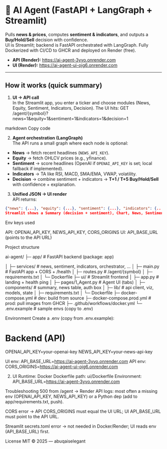 # 🤖 AI Agent (FastAPI + LangGraph + Streamlit)

Pulls **news & prices**, computes **sentiment & indicators**, and outputs a **Buy/Hold/Sell** decision with confidence.  
UI is Streamlit; backend is FastAPI orchestrated with LangGraph. Fully Dockerized with CI/CD to GHCR and deployed on Render (free).

- **API (Render):** https://ai-agent-3yvo.onrender.com  
- **UI  (Render):** https://ai-agent-ui-ojg6.onrender.com

---

## How it works (quick summary)

1) **UI → API call**  
   In the Streamlit app, you enter a ticker and choose modules (News, Equity, Sentiment, Indicators, Decision). The UI hits:
GET /agent/{symbol}?news=1&equity=1&sentiment=1&indicators=1&decision=1

markdown
Copy code

2) **Agent orchestration (LangGraph)**  
The API runs a small graph where each node is optional:
- **News** → fetch recent headlines (`NEWS_API_KEY`).
- **Equity** → fetch OHLCV prices (e.g., yfinance).
- **Sentiment** → score headlines (OpenAI if `OPENAI_API_KEY` is set; local fallback if implemented).
- **Indicators** → TA like RSI, MACD, SMA/EMA, VWAP, volatility.
- **Decision** → combine sentiment + indicators → **T+1 / T+5 Buy/Hold/Sell** with confidence + explanation.

3) **Unified JSON → UI render**  
API returns:
```json
{"news": {...}, "equity": {...}, "sentiment": {...}, "indicators": {...}, "decision": {...}}
Streamlit shows a Summary (decision + sentiment), Chart, News, Sentiment, Indicators, and JSON tabs.
```

Env keys used

API: OPENAI_API_KEY, NEWS_API_KEY, CORS_ORIGINS
UI: API_BASE_URL (points to the API URL)

Project structure

ai-agent/
├─ app/        # FastAPI backend (package: app)

│  ├─ services/            # news, sentiment, indicators, orchestrator, ...
│  ├─ main.py              # FastAPI app + CORS + /health
│  ├─ routes.py            # /agent/{symbol}
│  ├─ requirements.txt
│  └─ Dockerfile
├─ ui/         # Streamlit frontend
│  ├─ app.py               # landing + health ping
│  ├─ pages/1_Agent.py     # Agent UI (tabs)
│  ├─ components/          # summary, news table, auth box
│  ├─ lib/                 # api client, viz, models, state
│  ├─ requirements.txt
│  └─ Dockerfile
├─ docker-compose.yml         # dev: build from source
├─ docker-compose.prod.yml    # prod: pull images from GHCR
├─ .github/workflows/docker.yml
└─ .env.example               # sample envs (copy to .env)


Environment
Create a .env (copy from .env.example):

# Backend (API)
OPENAI_API_KEY=your-openai-key
NEWS_API_KEY=your-news-api-key

UI env: API_BASE_URL=https://ai-agent-3yvo.onrender.com
API env: CORS_ORIGINS=https://ai-agent-ui-ojg6.onrender.com

2) UI
Runtime: Docker
Dockerfile path: ui/Dockerfile
Environment:
API_BASE_URL=https://ai-agent-3yvo.onrender.com

Troubleshooting
500 from /agent → Render API logs: most often a missing env (OPENAI_API_KEY, NEWS_API_KEY) or a Python dep (add to app/requirements.txt, push).

CORS error → API CORS_ORIGINS must equal the UI URL; UI API_BASE_URL must point to the API URL.

Streamlit secrets.toml error → not needed in Docker/Render; UI reads env (API_BASE_URL) first.

License
MIT © 2025 — abuqaiselegant





